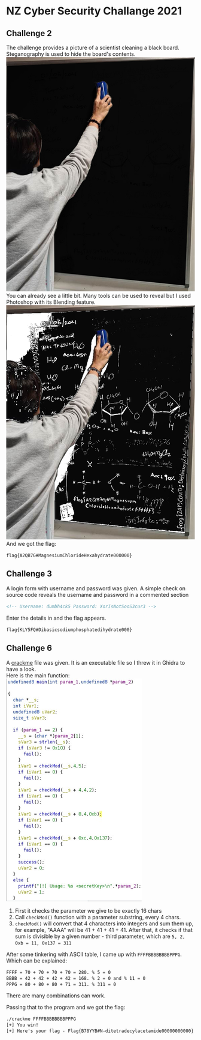 # NZ Cyber Security Challange 2021

## Challenge 2
The challenge provides a picture of a scientist cleaning a black board. Steganography is used to hide the board's contents.<br/>
![Original image](chal2/Sunshine.jpg)
You can already see a little bit. Many tools can be used to reveal but I used Photoshop with its Blending feature.<br/>
![Modified image](chal2/Sunshine-unveiled.jpg)
And we got the flag:
```
flag{A2QB7G#MagnesiumChlorideHexahydrate000000}
```

## Challenge 3
A login form with username and password was given. A simple check on source code reveals the username and password in a commented section
```html
<!-- Username: dumbh4ck5 Password: XorIsNotSooS3cur3 -->
```
Enter the details in and the flag appears.
```
flag{KLY5FQ#Dibasicsodiumphosphatedihydrate000}
```

## Challenge 6
A [crackme](chal6/crackme) file was given. It is an executable file so I threw it in Ghidra to have a look.<br/>
Here is the main function:<br/>
![Ghidra main function](chal6/ghidra.jpg)
1. First it checks the parameter we give to be exactly 16 chars
2. Call `checkMod()` function with a parameter substring, every 4 chars.
3. `checkMod()` will convert that 4 characters into integers and sum them up, for example, "AAAA" will be 41 + 41 + 41 + 41. After that, it checks if that sum is divisible by a given number - third parameter, which are `5, 2, 0xb = 11, 0x137 = 311`

After some tinkering with ASCII table, I came up with `FFFFBBBBBBBBPPPG`. Which can be explained:
```
FFFF = 70 + 70 + 70 + 70 = 280. % 5 = 0
BBBB = 42 + 42 + 42 + 42 = 168. % 2 = 0 and % 11 = 0
PPPG = 80 + 80 + 80 + 71 = 311. % 311 = 0
```
There are many combinations can work.

Passing that to the program and we got the flag:
```
./crackme FFFFBBBBBBBBPPPG
[+] You win!
[+] Here's your flag - Flag{B78YYB#N-ditetradecylacetamide00000000000}
```
